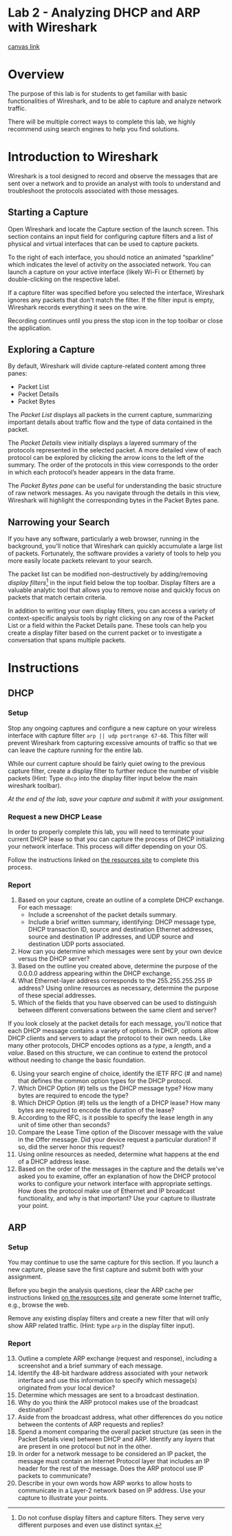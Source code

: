 # Lab 2 - Analyzing DHCP and ARP with Wireshark 
[canvas link](https://canvas.uw.edu/courses/1355759/assignments/5195458)

# Overview

The purpose of this lab is for students to get familiar with basic functionalities of Wireshark, and to be able to capture and analyze network traffic.

There will be multiple correct ways to complete this lab, we highly recommend using search engines to help you find solutions.

# Introduction to Wireshark

Wireshark is a tool designed to record and observe the messages that are sent over a network and to provide an analyst with tools to understand and troubleshoot the protocols associated with those messages.

## Starting a Capture

Open Wireshark and locate the Capture section of the launch screen. This section contains an input field for configuring capture filters and a list of physical and virtual interfaces that can be used to capture packets.

To the right of each interface, you should notice an animated “sparkline” which indicates the level of activity on the associated network. You can launch a capture on your active interface (likely Wi-Fi or Ethernet) by double-clicking on the respective label. 

If a capture filter was specified before you selected the interface, Wireshark ignores any packets that don't match the filter. If the filter input is empty, Wireshark records everything it sees on the wire. 

Recording continues until you press the stop icon in the top toolbar or close the application.

## Exploring a Capture

By default, Wireshark will divide capture-related content among three panes:

*   Packet List
*   Packet Details
*   Packet Bytes

The *Packet List* displays all packets in the current capture, summarizing important details about traffic flow and the type of data contained in the packet. 

The *Packet Details* view initially displays a layered summary of the protocols represented in the selected packet. A more detailed view of each protocol can be explored by clicking the arrow icons to the left of the summary. The order of the protocols in this view corresponds to the order in which each protocol’s header appears in the data frame. 

The *Packet Bytes pane* can be useful for understanding the basic structure of raw network messages. As you navigate through the details in this view, Wireshark will highlight the corresponding bytes in the Packet Bytes pane.

## Narrowing your Search

If you have any software, particularly a web browser, running in the background, you'll notice that Wireshark can quickly accumulate a large list of packets. Fortunately, the software provides a variety of tools to help you more easily locate packets relevant to your search.

The packet list can be modified non-destructively by adding/removing *display filters*[^filters] in the input field below the top toolbar. Display filters are a valuable analytic tool that allows you to remove noise and quickly focus on packets that match certain criteria.

In addition to writing your own display filters, you can access a variety of context-specific analysis tools by right clicking on any row of the Packet List or a field within the Packet Details pane. These tools can help you create a display filter based on the current packet or to investigate a conversation that spans multiple packets.

[^filters]: Do not confuse display filters and capture filters. They serve very different purposes and even use distinct syntax. 

# Instructions
## DHCP
### Setup

Stop any ongoing captures and configure a new capture on your wireless interface with capture filter `arp || udp portrange 67-68`. This filter will prevent Wireshark from capturing excessive amounts of traffic so that we can leave the capture running for the entire lab.

While our current capture should be fairly quiet owing to the previous capture filter, create a display filter to further reduce the number of visible packets (Hint: Type `dhcp` into the display filter input below the main wireshark toolbar).

*At the end of the lab, save your capture and submit it with your assignment.*

### Request a new DHCP Lease

In order to properly complete this lab, you will need to terminate your current DHCP lease so that you can capture the process of DHCP initializing your network interface. This process will differ depending on your OS. 

Follow the instructions linked on [the resources site](/resources/host-config/#renewing-dhcp-leases) to complete this process.

### Report

1.  Based on your capture, create an outline of a complete DHCP exchange. For each message:
    *   Include a screenshot of the packet details summary.
    *   Include a brief written summary, identifying: DHCP message type, DHCP transaction ID, source and destination Ethernet addresses, source and destination IP addresses, and UDP source and destination UDP ports associated.
1.  How can you determine which messages were sent by your own device versus the DHCP server?
1.  Based on the outline you created above, determine the purpose of the 0.0.0.0 address appearing within the DHCP exchange.
1.  What Ethernet-layer address corresponds to the 255.255.255.255 IP address? Using online resources as necessary, determine the purpose of these special addresses.
1.  Which of the fields that you have observed can be used to distinguish between different conversations between the same client and server?

If you look closely at the packet details for each message, you'll notice that each DHCP message contains a variety of options. In DHCP, options allow DHCP clients and servers to adapt the protocol to their own needs. Like many other protocols, DHCP encodes options as a *type*, a *length*, and a *value*. Based on this structure, we can continue to extend the protocol without needing to change the basic foundation.

6.  Using your search engine of choice, identify the IETF RFC (# and name) that defines the common option types for the DHCP protocol.
1.  Which DHCP Option (#) tells us the DHCP message type? How many bytes are required to encode the type?
1.  Which DHCP Option (#) tells us the length of a DHCP lease? How many bytes are required to encode the duration of the lease?
1.  According to the RFC, is it possible to specify the lease length in any unit of time other than seconds?
1.  Compare the Lease Time option of the Discover message with the value in the Offer message. Did your device request a particular duration? If so, did the server honor this request?
1.  Using online resources as needed, determine what happens at the end of a DHCP address lease.
1.  Based on the order of the messages in the capture and the details we've asked you to examine, offer an explanation of how the DHCP protocol works to configure your network interface with appropriate settings. How does the protocol make use of Ethernet and IP broadcast functionality, and why is that important? Use your capture to illustrate your point.

## ARP
### Setup

You may continue to use the same capture for this section. If you launch a new capture, please save the first capture and submit both with your assignment.

Before you begin the analysis questions, clear the ARP cache per instructions linked [on the resources site](/resources/host-config/#managing-arp-cache) and generate some Internet traffic, e.g., browse the web.

Remove any existing display filters and create a new filter that will only show ARP related traffic. (Hint: type `arp` in the display filter input).

### Report

13. Outline a complete ARP exchange (request and response), including a screenshot and a brief summary of each message.
1.  Identify the 48-bit hardware address associated with your network interface and use this information to specify which message(s) originated from your local device?
1.  Determine which messages are sent to a broadcast destination.
1. Why do you think the ARP protocol makes use of the broadcast destination?
1.  Aside from the broadcast address, what other differences do you notice between the contents of ARP requests and replies?
1. Spend a moment comparing the overall packet structure (as seen in the Packet Details view) between DHCP and ARP. Identify any *layers* that are present in one protocol but not in the other.
1. In order for a network message to be considered an IP packet, the message must contain an Internet Protocol layer that includes an IP header for the rest of the message. Does the ARP protocol use IP packets to communicate?
1.  Describe in your own words how ARP works to allow hosts to communicate in a Layer-2 network based on IP address. Use your capture to illustrate your points.